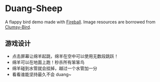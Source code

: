 # Duang-Sheep
A flappy bird demo made with [Fireball](https://github.com/fireball-x/fireball).
Image resources are borrowed from [Clumsy-Bird](https://github.com/ellisonleao/clumsy-bird).

## 游戏设计

- 点击屏幕让绵羊起跳，绵羊在空中可以使用无数段跳跃！
- 绵羊可以在地面上跑！秒杀所有笨笨鸟
- 绵羊碰到水管就会挂掉，越过一个水管加一分
- 看看谁能坚持最久不会 duang~
